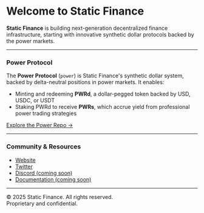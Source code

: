 # Welcome to Static Finance

**Static Finance** is building next-generation decentralized finance infrastructure, starting with innovative synthetic dollar protocols backed by the power markets.

---

### Power Protocol

The **Power Protocol** (`power`) is Static Finance's synthetic dollar system, backed by delta-neutral positions in power markets. It enables:

- Minting and redeeming **PWRd**, a dollar-pegged token backed by USD, USDC, or USDT  
- Staking PWRd to receive **PWRs**, which accrue yield from professional power trading strategies  

[Explore the Power Repo →](https://github.com/Static-Finance/power)

---

### Community & Resources

- [Website](https://staticfinance.com/)  
- [Twitter](https://x.com/pwrfinance)
- [Discord (coming soon)](#) 
- [Documentation (coming soon)](#)   


---

© 2025 Static Finance. All rights reserved.  
Proprietary and confidential.

